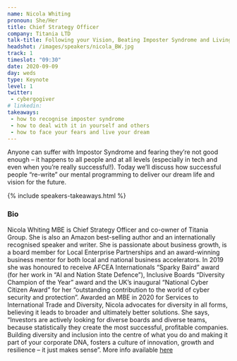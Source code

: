 ```yaml
---
name: Nicola Whiting
pronoun: She/Her
title: Chief Strategy Officer
company: Titania LTD
talk-title: Following your Vision, Beating Imposter Syndrome and Living your Dream Life
headshot: /images/speakers/nicola_BW.jpg
track: 1
timeslot: "09:30"
date: 2020-09-09
day: weds
type: Keynote
level: 1
twitter:
 - cybergogiver 
# linkedin: 
takeaways:
 - how to recognise imposter syndrome
 - how to deal with it in yourself and others
 - how to face your fears and live your dream
---
```


<p>Anyone can suffer with Impostor Syndrome and fearing they’re not good enough – it happens to all people and at all levels (especially in tech and even when you’re really successful!). Today we’ll discuss how successful people “re-write” our mental programming to deliver our dream life and vision for the future.</p>

{% include speakers-takeaways.html %}

<h3>Bio</h3>
<p>Nicola Whiting MBE is Chief Strategy Officer and co-owner of Titania Group. She is also an Amazon best-selling author and an internationally recognised speaker and writer. She is passionate about business growth, is a board member for Local Enterprise Partnerships and an award-winning business mentor for both local and national business accelerators. In 2019 she was honoured to receive AFCEA Internationals “Sparky Baird” award (for her work in “AI and Nation State Defence”), Inclusive Boards “Diversity Champion of the Year” award and the UK’s inaugural “National Cyber Citizen Award” for her “outstanding contribution to the world of cyber security and protection”. 
Awarded an MBE in 2020 for Services to International Trade and Diversity, Nicola advocates for diversity in all forms, believing it leads to broader and ultimately better solutions. She says, “Investors are actively looking for diverse boards and diverse teams, because statistically they create the most successful, profitable companies. Building diversity and inclusion into the centre of what you do and making it part of your corporate DNA, fosters a culture of innovation, growth and resilience – it just makes sense”. More info available <a href="www.nicolawhiting.com">here</a>
</p>